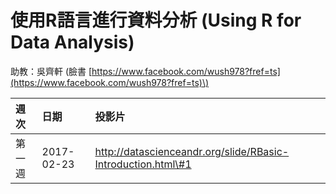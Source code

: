 # 使用R語言進行資料分析 \(Using R for Data Analysis\)

助教：吳齊軒 \(臉書 [https://www.facebook.com/wush978?fref=ts](https://www.facebook.com/wush978?fref=ts)\)

| 週次 | 日期 | 投影片 |
| :--- | :--- | :--- |
| 第一週 | 2017-02-23 | http://datascienceandr.org/slide/RBasic-Introduction.html\#1 |



